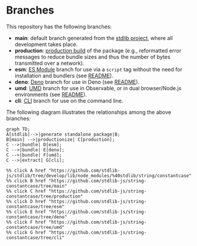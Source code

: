 <!--

@license Apache-2.0

Copyright (c) 2023 The Stdlib Authors.

Licensed under the Apache License, Version 2.0 (the "License");
you may not use this file except in compliance with the License.
You may obtain a copy of the License at

    http://www.apache.org/licenses/LICENSE-2.0

Unless required by applicable law or agreed to in writing, software
distributed under the License is distributed on an "AS IS" BASIS,
WITHOUT WARRANTIES OR CONDITIONS OF ANY KIND, either express or implied.
See the License for the specific language governing permissions and
limitations under the License.

-->

# Branches

This repository has the following branches:

-   **main**: default branch generated from the [stdlib project][stdlib-url], where all development takes place.
-   **production**: [production build][production-url] of the package (e.g., reformatted error messages to reduce bundle sizes and thus the number of bytes transmitted over a network).
-   **esm**: [ES Module][esm-url] branch for use via a `script` tag without the need for installation and bundlers (see [README][esm-readme]).
-   **deno**: [Deno][deno-url] branch for use in Deno (see [README][deno-readme]).
-   **umd**: [UMD][umd-url] branch for use in Observable, or in dual browser/Node.js environments (see [README][umd-readme]).
-   **cli**: [CLI][cli-url] branch for use on the command line.

The following diagram illustrates the relationships among the above branches:

```mermaid
graph TD;
A[stdlib]-->|generate standalone package|B;
B[main] -->|productionize| C[production];
C -->|bundle| D[esm];
C -->|bundle| E[deno];
C -->|bundle| F[umd];
C -->|extract| G[cli];

%% click A href "https://github.com/stdlib-js/stdlib/tree/develop/lib/node_modules/%40stdlib/string/constantcase"
%% click B href "https://github.com/stdlib-js/string-constantcase/tree/main"
%% click C href "https://github.com/stdlib-js/string-constantcase/tree/production"
%% click D href "https://github.com/stdlib-js/string-constantcase/tree/esm"
%% click E href "https://github.com/stdlib-js/string-constantcase/tree/deno"
%% click F href "https://github.com/stdlib-js/string-constantcase/tree/umd"
%% click G href "https://github.com/stdlib-js/string-constantcase/tree/cli"
```

[stdlib-url]: https://github.com/stdlib-js/stdlib/tree/develop/lib/node_modules/%40stdlib/string/constantcase
[production-url]: https://github.com/stdlib-js/string-constantcase/tree/production
[deno-url]: https://github.com/stdlib-js/string-constantcase/tree/deno
[deno-readme]: https://github.com/stdlib-js/string-constantcase/blob/deno/README.md
[umd-url]: https://github.com/stdlib-js/string-constantcase/tree/umd
[umd-readme]: https://github.com/stdlib-js/string-constantcase/blob/umd/README.md
[esm-url]: https://github.com/stdlib-js/string-constantcase/tree/esm
[esm-readme]: https://github.com/stdlib-js/string-constantcase/blob/esm/README.md
[cli-url]: https://github.com/stdlib-js/string-constantcase/tree/cli
